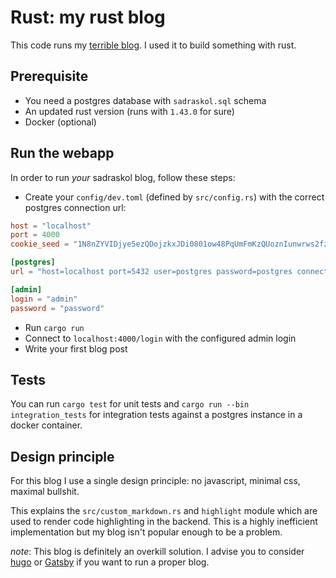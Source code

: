 # Rust: my rust blog

This code runs my [terrible blog](https://sadraskol.com). I used it to build something with rust.

## Prerequisite

* You need a postgres database with `sadraskol.sql` schema
* An updated rust version (runs with `1.43.0` for sure)
* Docker (optional)

## Run the webapp 

In order to run *your* sadraskol blog, follow these steps:

* Create your `config/dev.toml` (defined by `src/config.rs`) with the correct postgres connection url:

``` toml
host = "localhost"
port = 4000
cookie_seed = "1N8nZYVIDjye5ezQDojzkxJDi0801ow48PqUmFmKzQUoznIunwrws2fzY1B7usD1"

[postgres]
url = "host=localhost port=5432 user=postgres password=postgres connect_timeout=4 dbname=sadraskol_dev"

[admin]
login = "admin"
password = "password"
```

* Run `cargo run`
* Connect to `localhost:4000/login` with the configured admin login
* Write your first blog post

## Tests

You can run `cargo test` for unit tests and `cargo run --bin integration_tests` for
integration tests against a postgres instance in a docker container. 

## Design principle

For this blog I use a single design principle: no javascript, minimal css, maximal bullshit.

This explains the `src/custom_markdown.rs` and `highlight` module which are used to render code
highlighting in the backend. This is a highly inefficient implementation but my blog isn't popular
enough to be a problem.

*note*: This blog is definitely an overkill solution. I advise you to consider
[hugo](https://gohugo.io/) or [Gatsby](https://www.gatsbyjs.com/) if you want to run
a proper blog.
